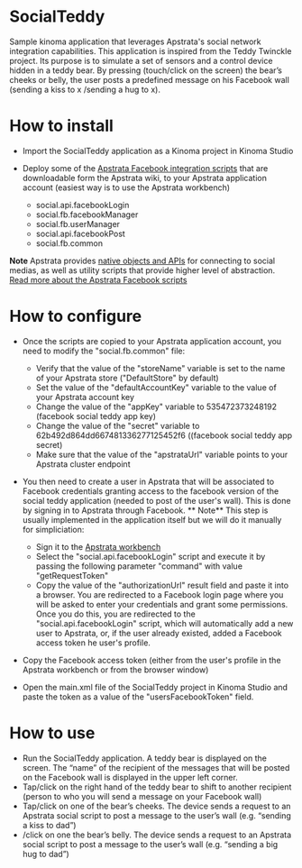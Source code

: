 SocialTeddy
===========

Sample kinoma application that leverages Apstrata's social network integration capabilities. 
This application is inspired from the Teddy Twinckle project. Its purpose is to simulate a set of sensors
and a control device hidden in a teddy bear. By pressing (touch/click on the screen) the bear’s cheeks or belly, 
the user posts a predefined message on his Facebook wall (sending a kiss to x /sending a hug to x). 

How to install
==============

* Import the SocialTeddy application as a Kinoma project in Kinoma Studio

* Deploy some of the [Apstrata Facebook integration scripts](http://wiki.apstrata.com/pages/viewpageattachments.action?pageId=1213691&metadataLink=true) 
that are downloadable form the Apstrata wiki, to your Apstrata application account (easiest way is to use the Apstrata workbench)
  * social.api.facebookLogin
  * social.fb.facebookManager
  * social.fb.userManager
  * social.api.facebookPost
  * social.fb.common

**Note** Apstrata provides [native objects and APIs](http://wiki.apstrata.com/display/doc/Social+Networking+APIs) for connecting to social medias, as well as utility scripts that provide higher
level of abstraction. [Read more about the Apstrata Facebook scripts](http://wiki.apstrata.com/display/doc/Facebook+integration)

How to configure
================

* Once the scripts are copied to your Apstrata application account, you need to modify the "social.fb.common" file:
  * Verify that the value of the "storeName" variable is set to the name of your Apstrata store ("DefaultStore" by default)
  * Set the value of the "defaultAccountKey" variable to the value of your Apstrata account key
  * Change the value of the "appKey" variable to 535472373248192 (facebook social teddy app key)
  * Change the value of the "secret" variable to 62b492d864dd667481336277125452f6 ((facebook social teddy app secret)
  * Make sure that the value of the "apstrataUrl" variable points to your Apstrata cluster endpoint

* You then need to create a user in Apstrata that will be associated to Facebook credentials granting access to the
facebook version of the social teddy application (needed to post of the user's wall). This is done by signing in to Apstrata through Facebook. 
** Note** This step is usually implemented in the application itself but we will do it manually for simpliciation:
  * Sign it to the [Apstrata workbench](https://workbench.wot.apstrata.com)
  * Select the "social.api.facebookLogin" script and execute it by passing the following parameter "command" with value
  "getRequestToken"
  * Copy the value of the "authorizationUrl" result field and paste it into a browser. You are redirected to a Facebook login page where you will be asked to enter your credentials and grant some permissions. Once you do this, you are redirected to the "social.api.facebookLogin" script, which will automatically add a new user to Apstrata, or, if the user already existed, added a Facebook access token he user's profile.

* Copy the Facebook access token (either from the user's profile in the Apstrata workbench or from the browser window)
* Open the main.xml file of the SocialTeddy project in Kinoma Studio and paste the token as a value of the "usersFacebookToken" field.

How to use
==========

* Run the SocialTeddy application. A teddy bear is displayed on the screen. The “name” of the recipient of the messages that will be posted on the Facebook wall is displayed in the upper left corner.
* Tap/click on the right hand of the teddy bear to shift to another recipient (person to who you will send a message on your Facebook wall)
* Tap/click on one of the bear’s cheeks. The device sends a request to an Apstrata social script to post a message to the user’s wall (e.g. “sending a kiss to dad”)
* /click on one the bear’s belly. The device sends a request to an Apstrata social script to post a message to the user’s wall (e.g. “sending a big hug to dad”)



  
  
